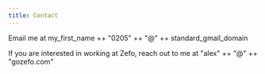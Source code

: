 ```yaml
---
title: Contact
---
```


Email me at my_first_name ++ "0205" ++ "@" ++ standard_gmail_domain

If you are interested in working at Zefo, reach out to me at "alex" ++ "@" ++ "gozefo.com"
